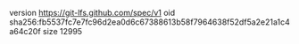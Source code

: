 version https://git-lfs.github.com/spec/v1
oid sha256:fb5537fc7e7fc96d2ea0d6c67388613b58f7964638f52df5a2e21a1c4a64c20f
size 12995
